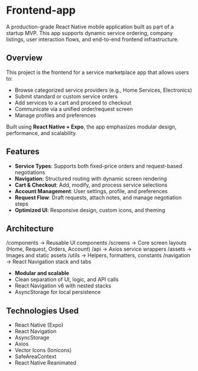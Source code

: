 # Frontend-app

A production-grade React Native mobile application built as part of a startup MVP. This app supports dynamic service ordering, company listings, user interaction flows, and end-to-end frontend infrastructure.

## Overview

This project is the frontend for a service marketplace app that allows users to:
- Browse categorized service providers (e.g., Home Services, Electronics)
- Submit standard or custom service orders
- Add services to a cart and proceed to checkout
- Communicate via a unified order/request screen
- Manage profiles and preferences

Built using **React Native + Expo**, the app emphasizes modular design, performance, and scalability.

## Features

- **Service Types**: Supports both fixed-price orders and request-based negotiations
- **Navigation**: Structured routing with dynamic screen rendering
- **Cart & Checkout**: Add, modify, and process service selections
- **Account Management**: User settings, profile, and preferences
- **Request Flow**: Draft requests, attach notes, and manage negotiation steps
- **Optimized UI**: Responsive design, custom icons, and theming

## Architecture

/components → Reusable UI components
/screens → Core screen layouts (Home, Request, Orders, Account)
/api → Axios service wrappers
/assets → Images and static assets
/utils → Helpers, formatters, constants
/navigation → React Navigation stack and tabs


- **Modular and scalable**
- Clean separation of UI, logic, and API calls
- React Navigation v6 with nested stacks
- AsyncStorage for local persistence

## Technologies Used

- React Native (Expo)
- React Navigation
- AsyncStorage
- Axios
- Vector Icons (Ionicons)
- SafeAreaContext
- React Native Reanimated
